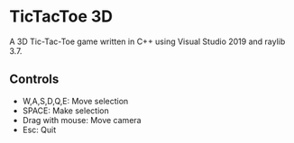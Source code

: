# TicTacToe 3D

A 3D Tic-Tac-Toe game written in C++ using Visual Studio 2019 and raylib 3.7.

## Controls

- W,A,S,D,Q,E: Move selection
- SPACE: Make selection
- Drag with mouse: Move camera
- Esc: Quit
